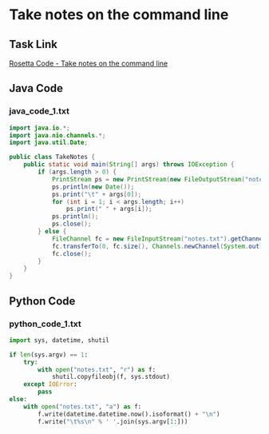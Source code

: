 # Take notes on the command line

## Task Link
[Rosetta Code - Take notes on the command line](https://rosettacode.org/wiki/Take_notes_on_the_command_line)

## Java Code
### java_code_1.txt
```java
import java.io.*;
import java.nio.channels.*;
import java.util.Date;

public class TakeNotes {
    public static void main(String[] args) throws IOException {
        if (args.length > 0) {
            PrintStream ps = new PrintStream(new FileOutputStream("notes.txt", true));
            ps.println(new Date());
            ps.print("\t" + args[0]);
            for (int i = 1; i < args.length; i++)
                ps.print(" " + args[i]);
            ps.println();
            ps.close();
        } else {
            FileChannel fc = new FileInputStream("notes.txt").getChannel();
            fc.transferTo(0, fc.size(), Channels.newChannel(System.out));
            fc.close();
        }
    }
}

```

## Python Code
### python_code_1.txt
```python
import sys, datetime, shutil

if len(sys.argv) == 1:
    try:
        with open("notes.txt", "r") as f:
            shutil.copyfileobj(f, sys.stdout)
    except IOError:
        pass
else:
    with open("notes.txt", "a") as f:
        f.write(datetime.datetime.now().isoformat() + "\n")
        f.write("\t%s\n" % ' '.join(sys.argv[1:]))

```

